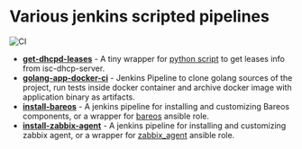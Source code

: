 # Various jenkins scripted pipelines

![CI](https://github.com/alexanderbazhenoff/ansible-development-template/actions/workflows/lint.yml/badge.svg?branch=main)


- [**get-dhcpd-leases**](get-dhcpd-leases/README.md) - A tiny wrapper for
  [python script](https://github.com/alexanderbazhenoff/various-scripts/tree/master/network/get_dhcpd_leases) to get
  leases info from isc-dhcp-server.
- [**golang-app-docker-ci**](golang-app-docker-ci/README.md) - Jenkins Pipeline to clone golang sources of the project,
  run tests inside docker container and archive docker image with application binary as artifacts.
- [**install-bareos**](install-bareos/README.md) - A jenkins pipeline for installing and customizing Bareos components,
  or a wrapper for [bareos](https://github.com/alexanderbazhenoff/ansible-collection-linux/tree/main/roles/bareos) 
  ansible role.
- [**install-zabbix-agent**](install-zabbix-agent/README.md) - A jenkins pipeline for installing and customizing zabbix
  agent, or a wrapper for 
  [zabbix_agent](https://github.com/alexanderbazhenoff/ansible-collection-linux/tree/main/roles/zabbix_agent)
  ansible role.
